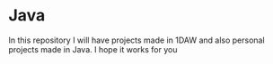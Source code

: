 # Java
In this repository I will have projects made in 1DAW and also personal projects made in Java.
I hope it works for you
